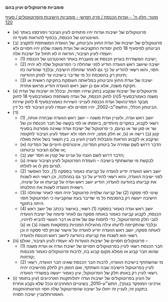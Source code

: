 **פומביות פרוטוקולים ועיון בהם**

[מקור: חלק ח׳ - ועדות הכנסת / פרק חמישי - פומביות הישיבות והפרוטוקולים / סעיף 120](https://he.wikisource.org/wiki/תקנון_הכנסת#סעיף_120)

 * (א) פרוטוקולים של ישיבות ועדות יהיו פתוחים לעיון הציבור ויפורסמו באתר האינטרנט של הכנסת, בכפוף להוראות סעיף זה.
 * (ב) פרוטוקולים של ישיבות של ועדת החוץ והביטחון, של הוועדה המשותפת לתקציב הביטחון לפיסעיף 18 לחוק יסודות התקציבאו של ועדת משנה שלהן יהיו חסויים ולא יועמדו לעיון הציבור; הוראה זו לא תחול על ישיבות אלה:
   * (1) ישיבה המשודרת בערוץ הכנסת או מועברת באתר האינטרנט של הכנסת;
   * (2) ישיבה שיושב ראש הוועדה הודיע לפני שהחלה כי הפרוטוקול שלה לא יהיה חסוי, והוא רשאי להודיע על כך גם לאחר שהחלה הישיבה, ובלבד שהודעה כזו תינתן רק בהסכמת כל מי שדיבר בישיבה עד למתן ההודעה;
   * (3) ישיבה של ועדת החוץ והביטחון במליאתה העוסקת בחקיקה ראשית או חקיקת משנה, אלא אם כן יושב ראש הוועדה הודיע מראש אחרת.
 * (ג) פרוטוקולים של ישיבות שנקבע בחוק שיהיו חסויות, ובכלל זה ישיבות של ועדת משנה כאמורבסעיף 5(ה) לחוק הכנסת, של ועדה משותפת כאמורבסעיף 18 לחוק מבקר המדינהושל ועדת הכנסת לענייני השירות כאמורבסעיף 6 לחוק שירות הביטחון הכללי, התשס״ב–2002, יהיו חסויים ולא יועמדו לעיון הציבור לפי כל דין.
 * (ד) 
   * (1) יושב ראש ועדה, ולעניין ועדת משנה – יושב ראש הוועדה שבחרה אותה, רשאי לקבוע, במקרים מיוחדים, ביוזמתו או לפי בקשה של חבר הכנסת וכן של שר או סגן שר או נציגם, כי פרוטוקול של ישיבת ועדה שאינה מפורטת בסעיף קטן (ב) רישה או (ג), או חלק ממנו, יהיה חסוי ולא יועמד לעיון הציבור לתקופה שיקבע או לקבוע הוראות והגבלות לעניין העיון בו, בין השאר בשל אחת מאלה:
   * (א) הדבר דרוש לשם שמירה על ביטחון המדינה, אינטרסים חיוניים של המדינה או שלום הציבור וביטחונו;
   * (ב) הדבר דרוש לשם הגנה על עניינו של קטין או חסר ישע;
   * (ג) לבקשת מי שהשתתף בישיבה – העמדת הפרוטוקול לעיון הציבור עשויה לגרום נזק לו או לזולתו.
   * (2) יושב ראש הוועדה יודיע לוועדה על קביעתו כאמור בפסקה (1), ככל האפשר לפני ישיבת הוועדה, והוא רשאי להודיע על כך גם במהלכה, וכן רשאי הוא לשנות את קביעתו בהודעה לוועדה; הודיע יושב ראש ועדה על קביעתו או על שינויה, רשאית הוועדה לשנות את החלטתו.
   * (3) שינוי לפי פסקה (2) של קביעה שלפיה פרוטוקול יהיה חסוי לאחר שהחלה הישיבה ייעשה רק בהסכמת כל מי שדיבר בעת שהקביעה כי הפרוטוקול חסוי היתה בתוקף.
   * (4) יושב ראש ועדה כאמור בפסקה (1) רשאי, באישור בכתב של יושב ראש הכנסת, לקבוע קביעה כאמור באותה פסקה גם לאחר סיומה של ישיבת הוועדה לגבי חלק מהפרוטוקול, כדי לחסות שם של אדם או דבר העשוי להביא לזיהויו, ובלבד שהתקיימה לדעתו עילה מהעילות המנויות בפסקאות משנה (ב) או (ג) לאותה פסקה; יושב ראש הוועדה יודיע לוועדה על אישור שניתן לפי פסקה זו וכן רשאי הוא לשנות את קביעתו בהודעה ליושב ראש הכנסת ולוועדה.
 * (ה) פרוטוקולים חסויים של ישיבות הוועדות לא יועמדו לעיון הציבור, ואולם –
   * (1) חבר הכנסת רשאי לעיין בפרוטוקולים חסויים של ישיבת ועדה או ועדת משנה שהוא חבר קבוע או ממלא מקום קבוע בה, לרבות פרוטוקולים כאמור מכנסות קודמות;
   * (2) מי שהשתתף בישיבת הוועדה, לרבות חבר הכנסת שאינו חבר הוועדה, רשאי לעיין בפרוטוקול הישיבה שבה השתתף, ואם הוזמן רק לחלק מהישיבה יהיה רשאי לעיין רק באותו חלק של הפרוטוקול; עיון כאמור ייעשה במשרדי הוועדה.
 * (ו) על העיון בפרוטוקולים של ישיבות ועדה יחולותקנות הארכיונים (עיון בחומר ארכיוני המופקד בגנזך), התש״ע–2010, בשינויים המחויבים וככל שלא נקבע אחרת בתקנון זה; לעניין זה יחולו על ישיבה שהפרוטוקול שלה חסוי הוראותהתקנות האמורותלעניין ישיבה חסויה.